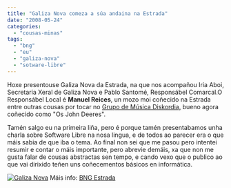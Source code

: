 ```yaml
---
title: "Galiza Nova comeza a súa andaina na Estrada"
date: "2008-05-24"
categories: 
  - "cousas-minas"
tags: 
  - "bng"
  - "eu"
  - "galiza-nova"
  - "sotware-libre"
---
```


Hoxe presentouse Galiza Nova da Estrada, na que nos acompañou Iria Aboi, Secretaria Xeral de Galiza Nova e Pablo Santomé, Responsábel Comarcal.O Responsábel Local é **Manuel Reices**, un mozo moi coñecido na Estrada entre outras cousas por tocar no [Grupo de Música Diskordia,](www.osjohndeeres.weboficial.com) bueno agora coñecido como "Os John Deeres".

Tamén salgo eu na primeira liña, pero é porque tamén presentabamos unha charla sobre Software Libre na nosa lingua, e de todos ao parecer era o que máis sabia de que iba o tema. Ao final non sei que me pasou pero intentei resumir e contar o máis importante, pero abrevie demáis, xa que non me gusta falar de cousas abstractas sen tempo, e cando vexo que o publico ao que vai dirixido teñen uns coñecementos básicos en informática.

[![](images/p1710560-300x225.jpg "Galiza Nova")](http://estradense.com/wp-content/uploads/2008/05/p1710560.jpg) Máis info: [BNG Estrada](http://www.benega.info/aestrada/content/view/331//)
